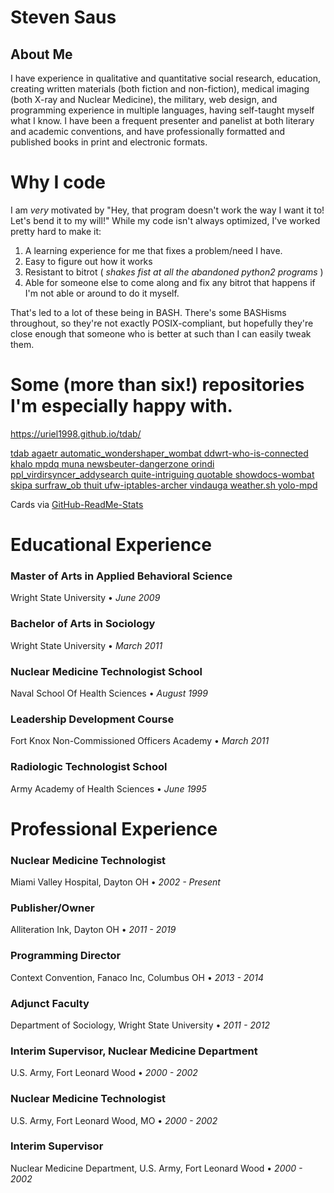 # Steven Saus

## About Me

I have experience in qualitative and quantitative social research,
education, creating written materials (both fiction and non-fiction),
medical imaging (both X-ray and Nuclear Medicine), the military, web
design, and programming experience in multiple languages, having self-taught
myself what I know. I have been a frequent presenter and panelist at both 
literary and academic conventions, and have professionally formatted and 
published books in print and electronic formats.

# Why I code

I am *very* motivated by "Hey, that program doesn't work the way I want it to! 
Let's bend it to my will!"  While my code isn't always optimized, I've worked 
pretty hard to make it:

1. A learning experience for me that fixes a problem/need I have.
2. Easy to figure out how it works
3. Resistant to bitrot ( *shakes fist at all the abandoned python2 programs* )
4. Able for someone else to come along and fix any bitrot that happens if I'm 
not able or around to do it myself.

That's led to a lot of these being in BASH.  There's some BASHisms throughout, 
so they're not exactly POSIX-compliant, but hopefully they're close enough that 
someone who is better at such than I can easily tweak them.

# Some (more than six!) repositories I'm especially happy with.
https://uriel1998.github.io/tdab/

<a target="_blank" href="https://uriel1998.github.io/tdab">tdab
</a>
<a target="_blank" href="https://uriel1998.github.io/agaetr">agaetr
</a>
<a target="_blank" href="https://uriel1998.github.io/automatic_wondershaper_wombat">automatic_wondershaper_wombat
</a>
<a target="_blank" href="https://uriel1998.github.io/ddwrt-who-is-connected">ddwrt-who-is-connected
</a>
<a target="_blank" href="https://uriel1998.github.io/khalo">khalo
</a>
<a target="_blank" href="https://uriel1998.github.io/mpdq">mpdq
</a>
<a target="_blank" href="https://uriel1998.github.io/muna">muna
</a>
<a target="_blank" href="https://uriel1998.github.io/newsbeuter-dangerzone">newsbeuter-dangerzone
</a>
<a target="_blank" href="https://uriel1998.github.io/orindi">orindi
</a>
<a target="_blank" href="https://uriel1998.github.io/ppl_virdirsyncer_addysearch">ppl_virdirsyncer_addysearch
</a>
<a target="_blank" href="https://uriel1998.github.io/quite-intriguing">quite-intriguing
</a>
<a target="_blank" href="https://uriel1998.github.io/quotable">quotable
</a>
<a target="_blank" href="https://uriel1998.github.io/showdocs-wombat">showdocs-wombat
</a>
<a target="_blank" href="https://uriel1998.github.io/skipa">skipa
</a>
<a target="_blank" href="https://uriel1998.github.io/surfraw_ob">surfraw_ob
</a>
<a target="_blank" href="https://uriel1998.github.io/thuit">thuit
</a>
<a target="_blank" href="https://uriel1998.github.io/ufw-iptables-archer">ufw-iptables-archer
</a>
<a target="_blank" href="https://uriel1998.github.io/vindauga">vindauga
</a>
<a target="_blank" href="https://uriel1998.github.io/weather.sh">weather.sh
</a>
<a target="_blank" href="https://uriel1998.github.io/yolo-mpd">yolo-mpd
</a>

Cards via [GitHub-ReadMe-Stats](https://github.com/anuraghazra/github-readme-stats)  

# Educational Experience

### Master of Arts in Applied Behavioral Science

Wright State University <span>•</span> *June 2009*

### Bachelor of Arts in Sociology

Wright State University <span>•</span> *March 2011*

### Nuclear Medicine Technologist School

Naval School Of Health Sciences <span>•</span> *August 1999*

### Leadership Development Course

Fort Knox Non-Commissioned Officers Academy <span>•</span> *March 2011*

### Radiologic Technologist School

Army Academy of Health Sciences <span>•</span> *June 1995*

# Professional Experience

### Nuclear Medicine Technologist

Miami Valley Hospital, Dayton OH <span>•</span> *2002 - Present*

### Publisher/Owner

Alliteration Ink, Dayton OH <span>•</span> *2011 - 2019*


### Programming Director

Context Convention, Fanaco Inc, Columbus OH <span>•</span> *2013 - 2014*

### Adjunct Faculty

Department of Sociology, Wright State University <span>•</span> *2011 -
2012*

### Interim Supervisor, Nuclear Medicine Department

U.S. Army, Fort Leonard Wood <span>•</span> *2000 - 2002*

### Nuclear Medicine Technologist

U.S. Army, Fort Leonard Wood, MO <span>•</span> *2000 - 2002*

### Interim Supervisor

Nuclear Medicine Department, U.S. Army, Fort Leonard Wood <span>•</span>
*2000 - 2002*
